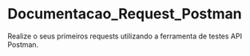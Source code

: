 # Documentacao_Request_Postman
Realize o seus primeiros requests utilizando a ferramenta de testes API Postman.
